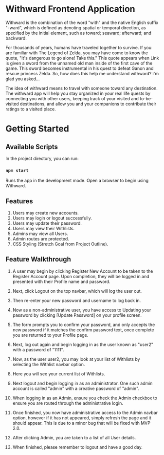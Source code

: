 # Withward Frontend Application
Withward is the combination of the word "with" and the native English suffix "-ward", which is defined as denoting spatial or temporal direction, as specified by the initial element, such as toward; seaward; afterward; and backward.

For thousands of years, humans have traveled together to survive. If you are familiar with The Legend of Zelda, you may have come to know the quote, "It's dangerous to go alone! Take this." This quote appears when Link is given a sword from the unnamed old man inside of the first cave of the game. This sword becomes instrumental in his quest to defeat Ganon and rescue princess Zelda. So, how does this help me understand withward? I'm glad you asked...

The idea of withward means to travel with someone toward any destination. The withward app will help you stay organized in your real life quests by connecting you with other users, keeping track of your visited and to-be-visited destinations, and allow you and your companions to contribute their ratings to a visited place.

# Getting Started
## Available Scripts

In the project directory, you can run:

### `npm start`

Runs the app in the development mode.
Open a browser to begin using Withward.

## Features
1. Users may create new accounts.
2. Users may login or logout successfully.
3. Users may update their password.
4. Users may view their Withlists.
5. Admins may view all Users.
6. Admin routes are protected.
7. CSS Styling (Stretch Goal from Project Outline).

## Feature Walkthrough

1. A user may begin by clicking Register New Account to be taken to the Register Account page.
Upon completion, they will be logged in and presented with their Profile name and password.

2. Next, click Logout on the top navbar, which will log the user out.

3. Then re-enter your new password and username to log back in.

4. Now as a non-administrative user, you have access to Updating your password by clicking [Update Password] on your profile screen.

5. The form prompts you to confirm your password, and only accepts the new password if it matches the confirm password text, once complete you are returned to your Profile page.

6. Next, log out again and begin logging in as the user known as "user2" with a password of "1111". 

7. Now, as the user user2, you may look at your list of Withlists by selecting the Withlist navbar option.

8. Here you will see your current list of Withlists.

9. Next logout and begin logging in as an administrator. One such admin account is called "admin" with a creative password of "admin".

10. When logging in as an Admin, ensure you check the Admin checkbox to ensure you are routed through the administrative login.

11. Once finished, you now have administrative access to the Admin navbar option, however if it has not appeared, simply refresh the page and it should appear.
This is due to a minor bug that will be fixed with MVP 2.0.

12. After clicking Admin, you are taken to a list of all User details.

13. When finished, please remember to logout and have a good day.
